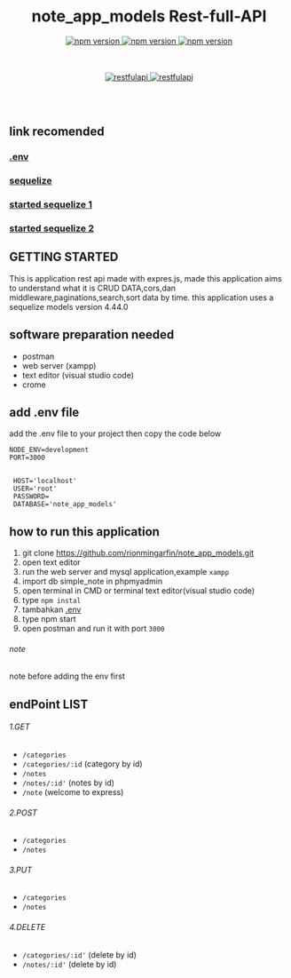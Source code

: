 <h1 align ='center'> note_app_models Rest-full-API </h1> 
<div align="center">
  <a href="#">
    <img src="https://img.shields.io/badge/npm-6.9.0-brightgreen.svg?style=flat-square" alt="npm version">
  </a>
  <a href="#">
    <img src="https://img.shields.io/badge/NodeJS-12.4.0-blue.svg?style=flat-square" alt="npm version">
  </a>
  <a href="#">
    <img src="https://img.shields.io/badge/ExpressJS-4.x-orange.svg?style=flat-square" alt="npm version">
  </a>
</div>
<br>
<br>
<p align="center">
  <a href="https://nodejs.org/">
    <img alt="restfulapi" title="Restful API" src="https://cdn-images-1.medium.com/max/871/1*d2zLEjERsrs1Rzk_95QU9A.png">
  </a>
 <a href="https://nodejs.org/">
    <img alt="restfulapi" title="Restful API" src="https://user-images.githubusercontent.com/43402837/61989468-004b7080-b05a-11e9-81e3-fac776fde022.png">
  </a>
</p>
<br>
<br>


## link recomended
### [.env](https://medium.com/the-node-js-collection/making-your-node-js-work-everywhere-with-environment-variables-2da8cdf6e786)
### [sequelize](http://docs.sequelizejs.com/)
### [started sequelize 1](https://medium.com/@prajramesh93/getting-started-with-node-express-and-mysql-using-sequelize-ed1225afc3e0)
### [started sequelize 2](https://medium.com/skyshidigital/membuat-restful-api-menggunakan-express-dan-sequelize-ef0e10da36ff)
## GETTING STARTED

This is application rest api made with expres.js,
made this application aims to understand what it is CRUD DATA,cors,dan middleware,paginations,search,sort data by time.
this application uses a sequelize models version 4.44.0

## software preparation needed
* postman
* web server (xampp)
* text editor (visual studio code) 
* crome

## add .env file
add the .env file to your project then copy the code below

``` 
NODE_ENV=development
PORT=3000


 HOST='localhost'
 USER='root'
 PASSWORD=
 DATABASE='note_app_models'
 ```

## how to run this application

 1. git clone https://github.com/rionmingarfin/note_app_models.git
 2. open text editor
 3. run the web server and mysql application,example `xampp`
 4. import db simple_note in phpmyadmin
 5. open terminal in CMD or terminal text editor(visual studio code)
 6. type `npm instal`
 7. tambahkan [.env](https://github.com/rionmingarfin/simple_note_expressjs.git)
 8. type npm start
 9. open postman and run it with port `3000` 

###### note

note before adding the env first

## endPoint LIST

###### 1.GET
- `/categories`
- `/categories/:id` (category by id)
- `/notes`
- `/notes/:id'` (notes by id)
- `/note` (welcome to express)

###### 2.POST
- `/categories`
- `/notes`

###### 3.PUT
- `/categories`
- `/notes`

###### 4.DELETE
- `/categories/:id'` (delete by id)
- `/notes/:id'` (delete by id)
